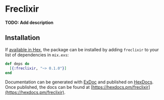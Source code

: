 # Freclixir

**TODO: Add description**

## Installation

If [available in Hex](https://hex.pm/docs/publish), the package can be installed
by adding `freclixir` to your list of dependencies in `mix.exs`:

```elixir
def deps do
  [{:freclixir, "~> 0.1.0"}]
end
```

Documentation can be generated with [ExDoc](https://github.com/elixir-lang/ex_doc)
and published on [HexDocs](https://hexdocs.pm). Once published, the docs can
be found at [https://hexdocs.pm/freclixir](https://hexdocs.pm/freclixir).

